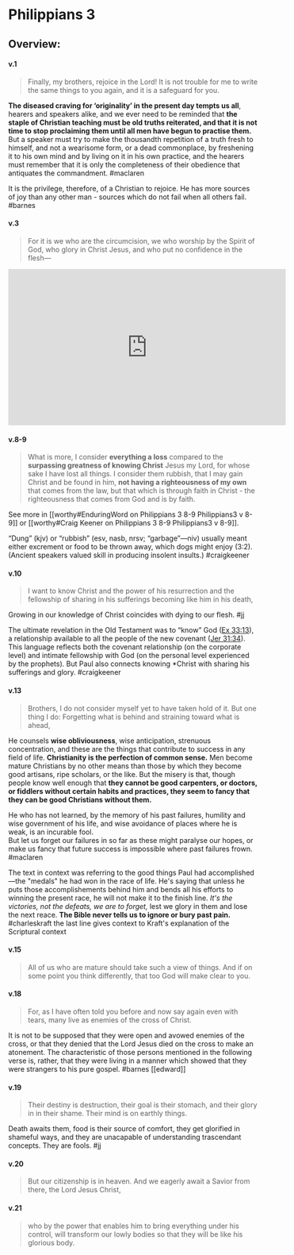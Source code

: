 # Philippians 3

## Overview:



#### v.1
>Finally, my brothers, rejoice in the Lord! It is not trouble for me to write the same things to you again, and it is a safeguard for you.

**The diseased craving for ‘originality’ in the present day tempts us all**, hearers and speakers alike, and we ever need to be reminded that **the staple of Christian teaching must be old truths reiterated, and that it is not time to stop proclaiming them until all men have begun to practise them.** But a speaker must try to make the thousandth repetition of a truth fresh to himself, and not a wearisome form, or a dead commonplace, by freshening it to his own mind and by living on it in his own practice, and the hearers must remember that it is only the completeness of their obedience that antiquates the commandment.
#maclaren 

It is the privilege, therefore, of a Christian to rejoice. He has more sources of joy than any other man - sources which do not fail when all others fail.
#barnes 

#### v.3
>For it is we who are the circumcision, we who worship by the Spirit of God, who glory in Christ Jesus, and who put no confidence in the flesh—

<iframe width="560" height="315" src="https://www.youtube.com/embed/-hZMrlt91aQ?clip=UgkxsMivNYdDDcXe8o9RjWqJZwXbOTLJp_Lg&amp;clipt=EL7sigEY_quOAQ" title="YouTube video player" frameborder="0" allow="accelerometer; autoplay; clipboard-write; encrypted-media; gyroscope; picture-in-picture; web-share" allowfullscreen></iframe>

#### v.8-9
> What is more, I consider **everything a loss** compared to the **surpassing greatness of knowing Christ** Jesus my Lord, for whose sake I have lost all things. I consider them rubbish, that I may gain Christ and  be found in him, **not having a righteousness of my own** that comes from the law, but that which is through faith in Christ - the righteousness that comes from God and is by faith.

See more in [[worthy#EnduringWord on Philippians 3 8-9 Philippians3 v 8-9]] or [[worthy#Craig Keener on Philippians 3 8-9 Philippians3 v 8-9]].

“Dung” (kjv) or “rubbish” (esv, nasb, nrsv; “garbage”—niv) usually meant either excrement or food to be thrown away, which dogs might enjoy (3:2). (Ancient speakers valued skill in producing insolent insults.)
#craigkeener 

#### v.10
>I want to know Christ and the power of his resurrection and the fellowship of sharing in his sufferings becoming like him in his death,

Growing in our knowledge of Christ coincides with dying to our flesh.
#jj 

The ultimate revelation in the Old Testament was to “know” God ([Ex 33:13](Exodus33#v.13)), a relationship available to all the people of the new covenant ([Jer 31:34](Jeremiah31#v.31-34)). This language reflects both the covenant relationship (on the corporate level) and intimate fellowship with God (on the personal level experienced by the prophets). But Paul also connects knowing *Christ with sharing his sufferings and glory.
#craigkeener 

#### v.13
>Brothers, I do not consider myself yet to have taken hold of it. But one thing I do: Forgetting what is behind and straining toward what is ahead,

He counsels **wise obliviousness**, wise anticipation, strenuous concentration, and these are the things that contribute to success in any field of life. **Christianity is the perfection of common sense.** Men become mature Christians by no other means than those by which they become good artisans, ripe scholars, or the like. But the misery is that, though people know well enough that **they cannot be good carpenters, or doctors, or fiddlers without certain habits and practices, they seem to fancy that they can be good Christians without them.**

He who has not learned, by the memory of his past failures, humility and wise government of his life, and wise avoidance of places where he is weak, is an incurable fool.  
But let us forget our failures in so far as these might paralyse our hopes, or make us fancy that future success is impossible where past failures frown.
#maclaren 

The text in context was referring to the good things Paul had accomplished—the "medals" he had won in the race of life. He's saying that unless he puts those accomplishements behind him and bends all his efforts to winning the present race, he will not make it to the finish line. *It's the victories, not the defeats, we are to forget,* lest we glory in them and lose the next reace. **The Bible never tells us to ignore or bury past pain.**
#charleskraft the last line gives context to Kraft's explanation of the Scriptural context

#### v.15
>All of us who are mature should take such a view of things. And if on some point you think differently, that too God will make clear to you.



#### v.18
>For, as I have often told you before and now say again even with tears, many live as enemies of the cross of Christ.

It is not to be supposed that they were open and avowed enemies of the cross, or that they denied that the Lord Jesus died on the cross to make an atonement. The characteristic of those persons mentioned in the following verse is, rather, that they were living in a manner which showed that they were strangers to his pure gospel.
#barnes 
[[edward]]

#### v.19
>Their destiny is destruction, their goal is their stomach, and their glory in in their shame. Their mind is on earthly things.

Death awaits them, food is their source of comfort, they get glorified in shameful ways, and they are unacapable of understanding trascendant concepts. They are fools.
#jj 

#### v.20
>But our citizenship is in heaven. And we eagerly await a Savior from there, the Lord Jesus Christ,

#### v.21
>who by the power that enables him to bring everything under his control, will transform our lowly bodies so that they will be like his glorious body.

